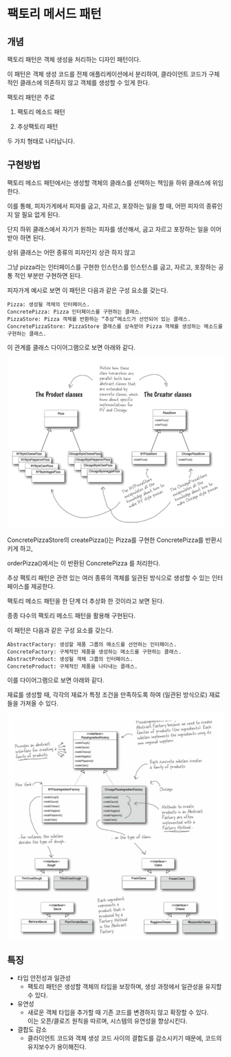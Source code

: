 # 팩토리 메서드 패턴

## 개념
팩토리 패턴은 객체 생성을 처리하는 디자인 패턴이다. 

이 패턴은 객체 생성 코드를 전체 애플리케이션에서 분리하여, 클라이언트 코드가 구체적인 클래스에 의존하지 않고 객체를 생성할 수 있게 한다. 

팩토리 패턴은 주로 

1. 팩토리 메소드 패턴

2. 추상팩토리 패턴 

두 가지 형태로 나타납니다.

## 구현방법
팩토리 메소드 패턴에서는 생성할 객체의 클래스를 선택하는 책임을 하위 클래스에 위임한다. 

이를 통해, 피자가게에서 피자를 굽고, 자르고, 포장하는 일을 할 때, 어떤 피자의 종류인지 알 필요 없게 된다. 

단지 하위 클래스에서 자기가 원하는 피자를 생산해서, 굽고 자르고 포장하는 일을 이어받아 하면 된다. 

상위 클래스는 어떤 종류의 피자인지 상관 하지 않고

그냥 pizza라는 인터페이스를 구현한 인스턴스를 인스턴스를 굽고, 자르고, 포장하는 공통 적인 부분만 구현하면 된다.

피자가게 예시로 보면 이 패턴은 다음과 같은 구성 요소를 갖는다.

```
Pizza: 생성될 객체의 인터페이스.
ConcretePizza: Pizza 인터페이스를 구현하는 클래스.
PizzaStore: Pizza 객체를 반환하는 “추상”메소드가 선언되어 있는 클래스.
ConcretePizzaStore: PizzaStore 클래스를 상속받아 Pizza 객체를 생성하는 메소드를 구현하는 클래스.
```

이 관계를 클래스 다이어그램으로 보면 아래와 같다.

![img.png](img.png)

ConcretePizzaStore의 createPizza()는 Pizza를 구현한 ConcretePizza를 반환시키게 하고, 

orderPizza()에서는 이 반환된 ConcretePizza 를 처리한다.

추상 팩토리 패턴은 관련 있는 여러 종류의 객체를 일관된 방식으로 생성할 수 있는 인터페이스를 제공한다. 

팩토리 메소드 패턴을 한 단계 더 추상화 한 것이라고 보면 된다. 

종종 다수의 팩토리 메소드 패턴을 활용해 구현된다. 

이 패턴은 다음과 같은 구성 요소를 갖는다.

```
AbstractFactory: 생성할 제품 그룹의 메소드를 선언하는 인터페이스.
ConcreteFactory: 구체적인 제품을 생성하는 메소드를 구현하는 클래스.
AbstractProduct: 생성될 객체 그룹의 인터페이스.
ConcreteProduct: 구체적인 제품을 나타내는 클래스.
```

이를 다이어그램으로 보면 아래와 같다. 

재료를 생성할 때, 각각의 재료가 특정 조건을 만족하도록 하여 (일관된 방식으로) 재료들을 가져올 수 있다.

![img_1.png](img_1.png)

## 특징
- 타입 안전성과 일관성 
  - 팩토리 패턴은 생성할 객체의 타입을 보장하며, 생성 과정에서 일관성을 유지할 수 있다.
- 유연성
  - 새로운 객체 타입을 추가할 때 기존 코드를 변경하지 않고 확장할 수 있다. <br> 이는 오픈/클로즈 원칙을 따르며, 시스템의 유연성을 향상시킨다.
- 결합도 감소
  - 클라이언트 코드와 객체 생성 코드 사이의 결합도를 감소시키기 때문에, 코드의 유지보수가 용이해진다.